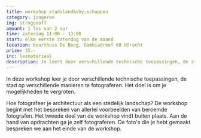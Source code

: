 ```yaml
---
title: workshop stadsland&shy;schappen
category: jongeren
img: strogonoff
amount: 1 les van 2 uur
time: zaterdag 11:00 - 13:00
start: elke eerste zaterdag van de maand
location: buurthuis De Boog, Gambiadreef 60 Utrecht 
price: 35.-
inc: lesmateriaal
description: Je leert door verschillende technische toepassingen, de stad op verschillende manieren fotograferen. Het doel is om je mogelijkheden te vergroten.
---
```


In deze workshop leer je door verschillende technische toepassingen, de stad op verschillende manieren te fotograferen. Het doel is om je mogelijkheden te vergroten.

Hoe fotografeer je architectuur als een stedelijk landschap? 
De workshop begint met het bespreken van allerlei voorbeelden van beroemde fotografen. Het tweede deel van de workshop vindt buiten plaats. Aan de hand van opdrachten ga je zelf fotograferen. De foto's die je hebt gemaakt bespreken we aan het einde van de workshop.